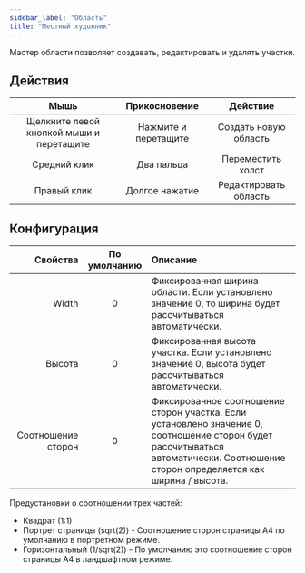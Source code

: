 ```yaml
---
sidebar_label: "Область"
title: "Местный художник"
---
```


Мастер области позволяет создавать, редактировать и удалять участки.

## Действия

|                   Мышь                   |    Прикосновение     |       Действие        |
|:----------------------------------------:|:--------------------:|:---------------------:|
| Щелкните левой кнопкой мыши и перетащите | Нажмите и перетащите | Создать новую область |
|               Средний клик               |      Два пальца      |   Переместить холст   |
|               Правый клик                |    Долгое нажатие    | Редактировать область |

## Конфигурация

|           Свойства | По умолчанию | Описание                                                                                                                                                                           |
| ------------------:|:------------:|:---------------------------------------------------------------------------------------------------------------------------------------------------------------------------------- |
|              Width |      0       | Фиксированная ширина области. Если установлено значение 0, то ширина будет рассчитываться автоматически.                                                                           |
|             Высота |      0       | Фиксированная высота участка. Если установлено значение 0, высота будет рассчитываться автоматически.                                                                              |
| Соотношение сторон |      0       | Фиксированное соотношение сторон участка. Если установлено значение 0, соотношение сторон будет рассчитываться автоматически. Соотношение сторон определяется как ширина / высота. |

Предустановки о соотношении трех частей:

* Квадрат (1:1)
* Портрет страницы (sqrt(2)) - Соотношение сторон страницы A4 по умолчанию в портретном режиме.
* Горизонтальный (1/sqrt(2)) - По умолчанию это соотношение сторон страницы A4 в ландшафтном режиме.
